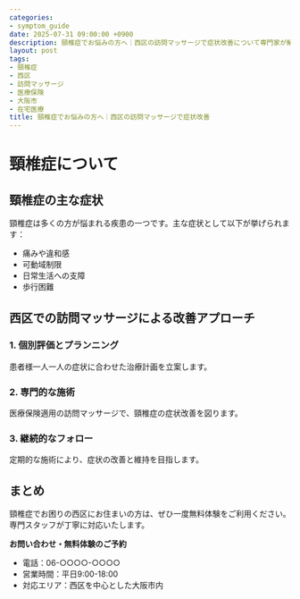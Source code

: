 ```yaml
---
categories:
- symptom_guide
date: 2025-07-31 09:00:00 +0900
description: 頸椎症でお悩みの方へ｜西区の訪問マッサージで症状改善について専門家が解説。頸椎症でお困りの西区の方へ、医療保険適用の訪問マッサージで症状改善をサポートします。
layout: post
tags:
- 頸椎症
- 西区
- 訪問マッサージ
- 医療保険
- 大阪市
- 在宅医療
title: 頸椎症でお悩みの方へ｜西区の訪問マッサージで症状改善
---
```



# 頸椎症について

## 頸椎症の主な症状
頸椎症は多くの方が悩まれる疾患の一つです。主な症状として以下が挙げられます：

- 痛みや違和感
- 可動域制限
- 日常生活への支障
- 歩行困難

## 西区での訪問マッサージによる改善アプローチ

### 1. 個別評価とプランニング
患者様一人一人の症状に合わせた治療計画を立案します。

### 2. 専門的な施術
医療保険適用の訪問マッサージで、頸椎症の症状改善を図ります。

### 3. 継続的なフォロー
定期的な施術により、症状の改善と維持を目指します。

## まとめ
頸椎症でお困りの西区にお住まいの方は、ぜひ一度無料体験をご利用ください。
専門スタッフが丁寧に対応いたします。

**お問い合わせ・無料体験のご予約**
- 電話：06-○○○○-○○○○
- 営業時間：平日9:00-18:00
- 対応エリア：西区を中心とした大阪市内
